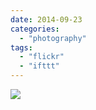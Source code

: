 ```yaml
---
date: 2014-09-23
categories: 
  - "photography"
tags: 
  - "flickr"
  - "ifttt"
---
```


![](https://farm4.staticflickr.com/3854/15140718838_4ec827d7a1_b.jpg)
